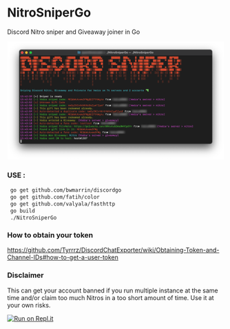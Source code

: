 # NitroSniperGo
Discord Nitro sniper and Giveaway joiner in Go

![Screenshot](screenshot.png)

### USE :

```
 go get github.com/bwmarrin/discordgo
 go get github.com/fatih/color
 go get github.com/valyala/fasthttp
 go build
 ./NitroSniperGo
 ```
 
### How to obtain your token
https://github.com/Tyrrrz/DiscordChatExporter/wiki/Obtaining-Token-and-Channel-IDs#how-to-get-a-user-token

### Disclaimer
This can get your account banned if you run multiple instance at the same time and/or claim too much Nitros in a too short amount of time. Use it at your own risks.


[![Run on Repl.it](https://repl.it/badge/github/Vedzaa/NitroSniperGo)](https://repl.it/github/Vedzaa/NitroSniperGo)